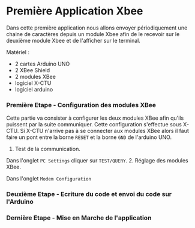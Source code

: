 Première Application Xbee
=======

Dans cette première application nous allons envoyer périodiquement une chaine de caractères depuis un module Xbee afin de le recevoir sur le deuxième module Xbee et de l'afficher sur le terminal.

Matériel :
- 2 cartes Arduino UNO
- 2 XBee Shield
- 2 modules XBee 
- logiciel X-CTU 
- logiciel arduino

### Première Etape - Configuration des modules XBee

Cette partie va consister à configurer les deux modules XBee afin qu'ils puissent par la suite communiquer. 
Cette configuration s'effectue sous X-CTU. Si X-CTU n'arrive pas à se connecter aux modules XBee alors il faut 
faire un pont entre la borne `RESET` et la borne `GND` de l'arduino UNO.


1. Test de la communication.

  Dans l'onglet `PC Settings` cliquer sur `TEST/QUERY`.
2. Réglage des modules XBee.

  Dans l'onglet `Modem Configuration` 


  
### Deuxième Etape - Ecriture du code et envoi du code sur l'Arduino

### Dernière Etape - Mise en Marche de l'application

